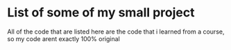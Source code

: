 # List of some of my small project
All of the code that are listed here are the code that i learned from a course, so my code arent exactly 100% original
